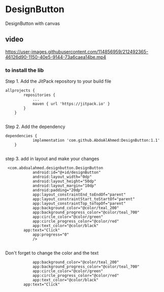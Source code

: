 # DesignButton
DesignButton with canvas


## video


https://user-images.githubusercontent.com/114856959/212492365-46126d90-1150-40e5-9144-73a6caea14be.mp4




### to install the lib 


Step 1. Add the JitPack repository to your build file

```
allprojects {
		repositories {
			...
			maven { url 'https://jitpack.io' }
		}
	}
  
```

Step 2. Add the dependency

```
dependencies {
	        implementation 'com.github.AbdoAlAhmed:DesignButton:1.1'
	}
 
``` 



step 3. add in layout and make your changes

```
 <com.abdoalahmed.designbutton.DesignButton
            android:id="@+id/designButton"
            android:layout_width="0dp"
            android:layout_height="50dp"
            android:layout_margin="10dp"
            android:padding="20dp"
            app:layout_constraintEnd_toEndOf="parent"
            app:layout_constraintStart_toStartOf="parent"
            app:layout_constraintTop_toTopOf="parent"
            app:background_color="@color/teal_200"
            app:background_progress_color="@color/teal_700"
            app:circle_color="@color/green"
            app:circle_progress_color="@color/red"
            app:text_color="@color/black"
	    app:text="Click"
            app:progress="0"
            />
	   
```
Don't forget to change the color and the text

```
            app:background_color="@color/teal_200"
            app:background_progress_color="@color/teal_700"
            app:circle_color="@color/green"
            app:circle_progress_color="@color/red"
            app:text_color="@color/black"
	    app:text="Click"
```


